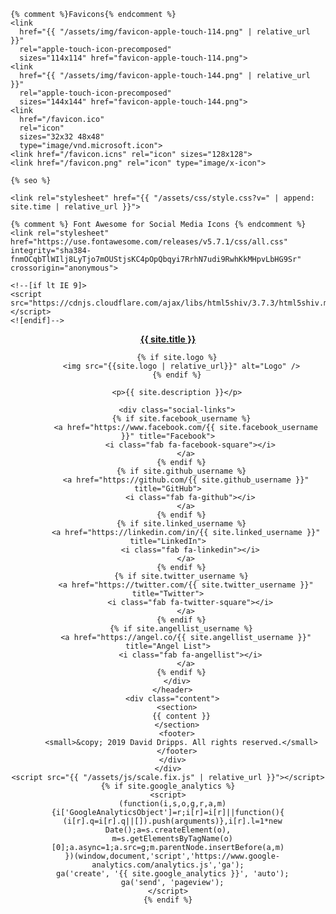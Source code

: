 <!DOCTYPE html>
<html lang="{{ site.lang | default: "en-US" }}">
  <head>
    <meta charset="UTF-8">
    <meta http-equiv="X-UA-Compatible" content="IE=edge">
    <meta name="viewport" content="width=device-width, initial-scale=1">

    {% comment %}Favicons{% endcomment %}
    <link
      href="{{ "/assets/img/favicon-apple-touch-114.png" | relative_url }}"
      rel="apple-touch-icon-precomposed"
      sizes="114x114" href="favicon-apple-touch-114.png">
    <link
      href="{{ "/assets/img/favicon-apple-touch-144.png" | relative_url }}"
      rel="apple-touch-icon-precomposed"
      sizes="144x144" href="favicon-apple-touch-144.png">
    <link
      href="/favicon.ico"
      rel="icon"
      sizes="32x32 48x48"
      type="image/vnd.microsoft.icon">
    <link href="/favicon.icns" rel="icon" sizes="128x128">
    <link href="/favicon.png" rel="icon" type="image/x-icon">

    {% seo %}

    <link rel="stylesheet" href="{{ "/assets/css/style.css?v=" | append: site.time | relative_url }}">

    {% comment %} Font Awesome for Social Media Icons {% endcomment %}
    <link rel="stylesheet" href="https://use.fontawesome.com/releases/v5.7.1/css/all.css" integrity="sha384-fnmOCqbTlWIlj8LyTjo7mOUStjsKC4pOpQbqyi7RrhN7udi9RwhKkMHpvLbHG9Sr" crossorigin="anonymous">

    <!--[if lt IE 9]>
    <script src="https://cdnjs.cloudflare.com/ajax/libs/html5shiv/3.7.3/html5shiv.min.js"></script>
    <![endif]-->
  </head>
  <body>
    <div class="wrapper">
      <header>
        <strong><a href="{{ "/" | absolute_url }}">{{ site.title }}</a></strong>

        {% if site.logo %}
          <img src="{{site.logo | relative_url}}" alt="Logo" />
        {% endif %}

        <p>{{ site.description }}</p>

        <div class="social-links">
          {% if site.facebook_username %}
            <a href="https://www.facebook.com/{{ site.facebook_username }}" title="Facebook">
              <i class="fab fa-facebook-square"></i>
            </a>
          {% endif %}
          {% if site.github_username %}
            <a href="https://github.com/{{ site.github_username }}" title="GitHub">
              <i class="fab fa-github"></i>
            </a>
          {% endif %}
          {% if site.linked_username %}
            <a href="https://linkedin.com/in/{{ site.linked_username }}" title="LinkedIn">
              <i class="fab fa-linkedin"></i>
            </a>
          {% endif %}
          {% if site.twitter_username %}
            <a href="https://twitter.com/{{ site.twitter_username }}" title="Twitter">
              <i class="fab fa-twitter-square"></i>
            </a>
          {% endif %}
          {% if site.angellist_username %}
            <a href="https://angel.co/{{ site.angellist_username }}" title="Angel List">
              <i class="fab fa-angellist"></i>
            </a>
          {% endif %}
        </div>
      </header>
      <div class="content">
        <section>
          {{ content }}
        </section>
        <footer>
          <small>&copy; 2019 David Dripps. All rights reserved.</small>
        </footer>
      </div>
    </div>
    <script src="{{ "/assets/js/scale.fix.js" | relative_url }}"></script>
    {% if site.google_analytics %}
    <script>
      (function(i,s,o,g,r,a,m){i['GoogleAnalyticsObject']=r;i[r]=i[r]||function(){
      (i[r].q=i[r].q||[]).push(arguments)},i[r].l=1*new Date();a=s.createElement(o),
      m=s.getElementsByTagName(o)[0];a.async=1;a.src=g;m.parentNode.insertBefore(a,m)
      })(window,document,'script','https://www.google-analytics.com/analytics.js','ga');
      ga('create', '{{ site.google_analytics }}', 'auto');
      ga('send', 'pageview');
    </script>
    {% endif %}
  </body>
</html>
